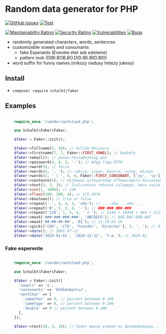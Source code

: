# Random data generator for PHP

[![GitHub issues](https://img.shields.io/github/issues/schalkt/faker.svg?style=flat-square)](https://github.com/schalkt/faker/issues)
[![Test](https://github.com/schalkt/faker/actions/workflows/ci.yml/badge.svg)](https://github.com/schalkt/faker/actions/workflows/ci.yml)

[![Maintainability Rating](https://sonarcloud.io/api/project_badges/measure?project=schalkt_faker&metric=sqale_rating)](https://sonarcloud.io/dashboard?id=schalkt_faker)
[![Security Rating](https://sonarcloud.io/api/project_badges/measure?project=schalkt_faker&metric=security_rating)](https://sonarcloud.io/dashboard?id=schalkt_faker)
[![Vulnerabilities](https://sonarcloud.io/api/project_badges/measure?project=schalkt_faker&metric=vulnerabilities)](https://sonarcloud.io/dashboard?id=schalkt_faker)
[![Bugs](https://sonarcloud.io/api/project_badges/measure?project=schalkt_faker&metric=bugs)](https://sonarcloud.io/dashboard?id=schalkt_faker)

- randomly generated characters, words, sentences
- customizeble vowels and consonants
  - fake Esperanto (Evevete etet sek edeleme)
  - pattern look (DIBI.BOB.BO.DID.IBI.IBID.BID)
- word suffix for funny names (mikozy nadusy hetezy jukesy)

## Install

- `composer require schalkt/faker`

## Examples

```php

    require_once '/vendor/autoload.php';

    use Schalkt\Faker\Faker;

    $faker = Faker::init();

    $faker->fullname(5, 10); // Sutida Ohisovis
    $faker->firstname(7, 7, Faker::FIRST_VOWEL); // Emubefy
    $faker->email(); // punuw.honiw@ajesug.gax
    $faker->password(4, 4, 3, '.'); // W2gg.lsgq.FET0
    $faker->word(5); // focix
    $faker->words(5, ', '); // rabija, yigav, bacera, cunay, okzupu
    $faker->words(2, ' | ', 4, 4, Faker::FIRST_CONSONANT, ['zy', 'sy']); // dodosy | rivozy
    $faker->sentence(5); // Uxibawoz witowarehep effemerogola buinaxepugo nuxehow.
    $faker->text(3, 3, 3); // Icolivotuse rebotuk sulageye. Xaco najud quq.
    $faker->int(1, 1000); // 238
    $faker->float(100, 200, 4); // 175.3874
    $faker->boolean(); // true or false    
    $faker->repeat('.', 4, 4, 3, 'oOo'); // ....oOo....oOo....    
    $faker->repeat('#', 3, 3, 4, '-'); // ###-###-###-###
    $faker->repeat('124', 1, 5, 4, ' + '); // 2144 + 24444 + 444 + 22141
    $faker->mask('###-###-###-###', 'ABCDEFG'); // AAE-BAF-DDB-AAF
    $faker->mask('##-##-##-##', '01'); // 11-10-01-10
    $faker->pick(['CEO', 'CTO', 'Founder', 'Director'], 3, ', '); // Director, CEO, CTO
    $faker->date(); // 2001-07-21
    $faker->date('2024-01-01', '2024-12-31', 'Y.m.'); // 2024.02.

```

### Fake esperente

```php

    require_once '/vendor/autoload.php';

    use Schalkt\Faker\Faker;

    $faker = Faker::init([
      'vowels' => 'e',
      'consonants' => 'bhdlmnkpstvz',
      'nextChar' => [
        'sameChar' => 0, // percent between 0-100
        'sameType' => 0, // percent between 0-100
        'double' => 0 // percent between 0-100
      ],
    ]);

    $faker->text(20, 3, 10); // Sedev emeze evekem ez denebebekepep...

```
